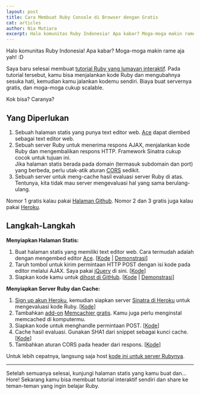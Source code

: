 ```yaml
---
layout: post
title: Cara Membuat Ruby Console di Browser dengan Gratis
cat: articles
author: Nia Mutiara
excerpt: Halo komunitas Ruby Indonesia! Apa kabar? Moga-moga makin rame aja yah! Saya baru selesai membuat tutorial Ruby yang lumayan interaktif. Pada tutorial tersebut, kamu bisa menjalankan kode Ruby dan mengubahnya sesuka hati, kemudian kamu jalankan kodemu sendiri. Biaya buat servernya gratis, tetapi cukup scalable. Kok bisa? Caranya?
---
```


Halo komunitas Ruby Indonesia! Apa kabar? Moga-moga makin rame aja yah! :D

Saya baru selesai membuat [tutorial Ruby yang lumayan interaktif](http://nyan.catcyb.org/mengenal-ruby). Pada tutorial tersebut, kamu bisa menjalankan kode Ruby dan mengubahnya sesuka hati, kemudian kamu jalankan kodemu sendiri. Biaya buat servernya gratis, dan moga-moga cukup scalable.

Kok bisa? Caranya?


## Yang Diperlukan

1. Sebuah halaman statis yang punya text editor web. [Ace](http://ace.ajax.org/) dapat diembed sebagai text editor web.
2. Sebuah server Ruby untuk menerima respons AJAX, menjalankan kode Ruby dan mengembalikan respons HTTP. Framework Sinatra cukup cocok untuk tujuan ini.<br/>
   Jika halaman statis berada pada domain (termasuk subdomain dan port) yang berbeda, perlu utak-atik aturan [CORS](http://en.wikipedia.org/wiki/Cross-origin_resource_sharing) sedikit.
3. Sebuah server untuk meng-cache hasil evaluasi server Ruby di atas. Tentunya, kita tidak mau server mengevaluasi hal yang sama berulang-ulang.

Nomor 1 gratis kalau pakai [Halaman Github](https://help.github.com/categories/20/articles). Nomor 2 dan 3 gratis juga kalau pakai [Heroku](http://www.heroku.com/).

## Langkah-Langkah

**Menyiapkan Halaman Statis:**

1. Buat halaman statis yang memiliki text editor web. Cara termudah adalah dengan mengembed editor [Ace](http://ace.ajax.org/). \[[Kode](https://gist.github.com/catcyborg/5074620) | [Demonstrasi](http://codepen.io/nmutiara/pen/KFBqm)\]
1. Taruh tombol untuk kirim permintaan HTTP POST dengan isi kode pada editor melalui AJAX. Saya pakai [jQuery](http://jquery.com/) di sini. \[[Kode](https://gist.github.com/catcyborg/5074620#file-main-js-L24)]
1. Siapkan kode kamu untuk [dihost di GitHub](https://help.github.com/articles/creating-project-pages-manually). \[[Kode](https://github.com/catcyborg/text-editor-web) | [Demonstrasi](http://nyan.catcyb.org/text-editor-web/)\]

**Menyiapkan Server Ruby dan Cache:**

1. [Sign up akun Heroku](https://api.heroku.com/signup), kemudian siapkan server [Sinatra di Heroku](https://devcenter.heroku.com/articles/rack#frameworks) untuk mengevaluasi kode Ruby. \[[Kode](https://gist.github.com/catcyborg/5074953)\]
1. Tambahkan [add-on](https://addons.heroku.com) [Memcachier gratis](https://addons.heroku.com/memcachier). Kamu juga perlu menginstal memcached di komputermu.
1. Siapkan kode untuk menghandle permintaan POST. \[[Kode](https://github.com/catcyborg/mengenal-ruby-eval/blob/master/app.rb#L20)\]
1. Cache hasil evaluasi. Gunakan SHA1 dari snippet sebagai kunci cache. \[[Kode](https://github.com/catcyborg/mengenal-ruby-eval/blob/master/app.rb#L33)\]
1. Tambahkan aturan CORS pada header dari respons. \[[Kode](https://github.com/catcyborg/mengenal-ruby-eval/blob/master/app.rb#L22)\]

Untuk lebih cepatnya, langsung saja host [kode ini untuk server Rubynya](https://github.com/catcyborg/mengenal-ruby-eval).

<hr/>

Setelah semuanya selesai, kunjungi halaman statis yang kamu buat dan... Hore! Sekarang kamu bisa membuat tutorial interaktif sendiri dan share ke teman-teman yang ingin belajar Ruby.
